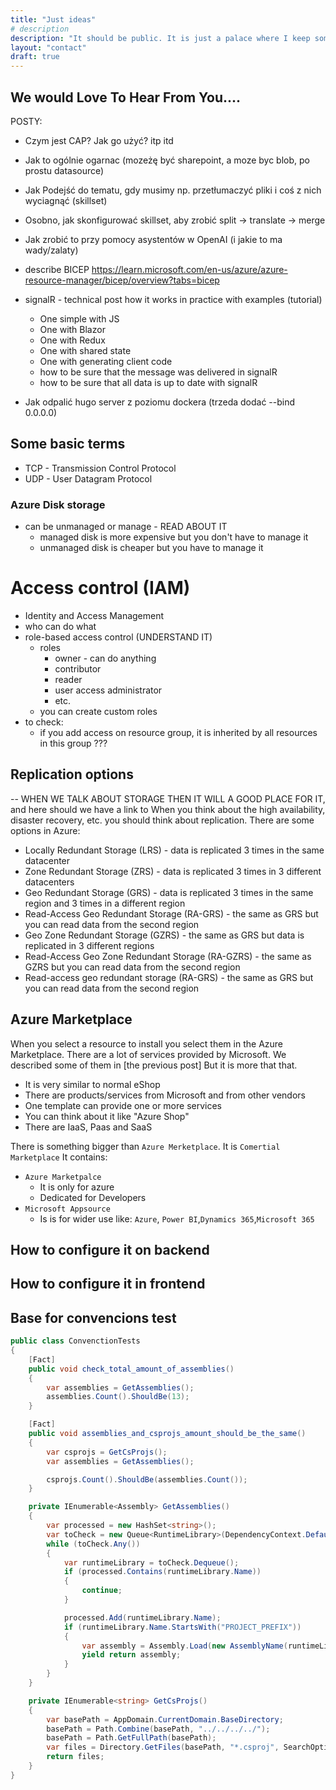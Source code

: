 ```yaml
---
title: "Just ideas"
# description
description: "It should be public. It is just a palace where I keep some ideas for posts etc"
layout: "contact"
draft: true
---
```


## We would Love To Hear From You....


POSTY:
- Czym jest CAP? Jak go użyć? itp itd
- Jak to ogólnie ogarnac (mozeżę być sharepoint, a moze byc blob, po prostu datasource)
- Jak Podejść do tematu, gdy musimy np. przetłumaczyć pliki i coś z nich wyciagnąć (skillset)
- Osobno, jak skonfigurować skillset, aby zrobić split -> translate -> merge 
- Jak zrobić to przy pomocy asystentów w OpenAI (i jakie to ma wady/zalaty)
- describe BICEP  https://learn.microsoft.com/en-us/azure/azure-resource-manager/bicep/overview?tabs=bicep 

- signalR - technical post how it works in practice with examples (tutorial)
  - One simple with JS
  - One with Blazor
  - One with Redux
  - One with shared state
  - One with generating client code
  - how to be sure that the message was delivered in signalR
  - how to be sure that all data is up to date with signalR

- Jak odpalić hugo server z poziomu dockera (trzeda dodać --bind 0.0.0.0)


## Some basic terms
- TCP - Transmission Control Protocol
- UDP - User Datagram Protocol

### Azure Disk storage
- can be unmanaged or manage - READ ABOUT IT
  - managed disk is more expensive but you don't have to manage it
  - unmanaged disk is cheaper but you have to manage it

# Access control (IAM)
- Identity and Access Management
- who can do what
- role-based access control (UNDERSTAND IT)
  - roles
    - owner - can do anything
    - contributor
    - reader
    - user access administrator
    - etc.
  - you can create custom roles
- to check:
  - if you add access on resource group, it is inherited by all resources in this group ???

## Replication options 
-- WHEN WE TALK ABOUT STORAGE THEN IT WILL A GOOD PLACE FOR IT, and here should we have a link to 
When you think about the high availability, disaster recovery, etc. you should think about replication. There are some options in Azure:
- Locally Redundant Storage (LRS) - data is replicated 3 times in the same datacenter
- Zone Redundant Storage (ZRS) - data is replicated 3 times in 3 different datacenters
- Geo Redundant Storage (GRS) - data is replicated 3 times in the same region and 3 times in a different region
- Read-Access Geo Redundant Storage (RA-GRS) - the same as GRS but you can read data from the second region
- Geo Zone Redundant Storage (GZRS) - the same as GRS but data is replicated in 3 different regions
- Read-Access Geo Zone Redundant Storage (RA-GZRS) - the same as GZRS but you can read data from the second region
- Read-access geo redundant storage (RA-GRS) - the same as GRS but you can read data from the second region


## Azure Marketplace
When you select a resource to install you select them in the Azure Marketplace. There are a lot of services provided by Microsoft. We described some of them in [the previous post] But it is more that that.
- It is very similar to normal eShop
- There are products/services from Microsoft and from other vendors
- One template can provide one or more services
- You can think about it like "Azure Shop"
- There are IaaS, Paas and SaaS


There is something bigger than `Azure Merketplace`. It is `Comertial Marketplace`
It contains:
- `Azure Marketpalce`
  - It is only for azure
  - Dedicated for Developers
- `Microsoft Appsource`
  - Is is for wider use like: `Azure`, `Power BI`,`Dynamics 365`,`Microsoft 365`

## How to configure it on backend


## How to configure it in frontend


## Base for convencions test
```csharp
public class ConvenctionTests
{
    [Fact]
    public void check_total_amount_of_assemblies()
    {
        var assemblies = GetAssemblies();
        assemblies.Count().ShouldBe(13);
    }

    [Fact]
    public void assemblies_and_csprojs_amount_should_be_the_same()
    {
        var csprojs = GetCsProjs();
        var assemblies = GetAssemblies();

        csprojs.Count().ShouldBe(assemblies.Count());
    }

    private IEnumerable<Assembly> GetAssemblies()
    {
        var processed = new HashSet<string>();
        var toCheck = new Queue<RuntimeLibrary>(DependencyContext.Default.RuntimeLibraries);
        while (toCheck.Any())
        {
            var runtimeLibrary = toCheck.Dequeue();
            if (processed.Contains(runtimeLibrary.Name))
            {
                continue;
            }

            processed.Add(runtimeLibrary.Name);
            if (runtimeLibrary.Name.StartsWith("PROJECT_PREFIX"))
            {
                var assembly = Assembly.Load(new AssemblyName(runtimeLibrary.Name));
                yield return assembly;
            }
        }
    }

    private IEnumerable<string> GetCsProjs()
    {
        var basePath = AppDomain.CurrentDomain.BaseDirectory;
        basePath = Path.Combine(basePath, "../../../../");
        basePath = Path.GetFullPath(basePath);
        var files = Directory.GetFiles(basePath, "*.csproj", SearchOption.AllDirectories);
        return files;
    }
}

```